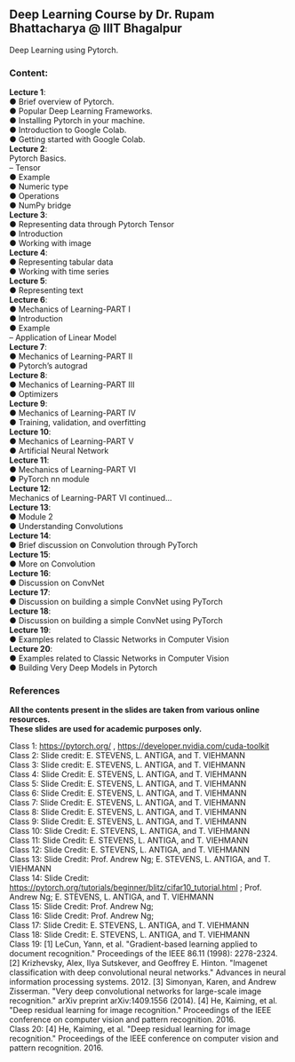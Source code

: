 ## Deep Learning Course by Dr. Rupam Bhattacharya @ IIIT Bhagalpur
Deep Learning using Pytorch.

### Content:
<strong>Lecture 1</strong>: </br>
● Brief overview of Pytorch. </br>
● Popular Deep Learning Frameworks. </br>
● Installing Pytorch in your machine. </br>
● Introduction to Google Colab. </br>
● Getting started with Google Colab. </br>
<strong>Lecture 2</strong>: </br>
Pytorch Basics. </br>
– Tensor </br>
● Example </br>
● Numeric type </br>
● Operations </br>
● NumPy bridge  </br>
<strong>Lecture 3</strong>: </br>
● Representing data through Pytorch Tensor </br>
● Introduction </br>
● Working with image </br>
<strong>Lecture 4</strong>: <br>
● Representing tabular data <br>
● Working with time series <br>
<strong>Lecture 5</strong>:  <br>
● Representing text <br>
<strong>Lecture 6</strong>: <br>
● Mechanics of Learning-PART I <br>
● Introduction<br>
● Example<br>
– Application of Linear Model<br>
<strong>Lecture 7</strong>: <br>
● Mechanics of Learning-PART II <br>
● Pytorch’s autograd <br>
<strong>Lecture 8</strong>: <br>
● Mechanics of Learning-PART III <br>
● Optimizers <br>
<strong>Lecture 9</strong>:<br>
● Mechanics of Learning-PART IV <br>
● Training, validation, and overfitting <br>
<strong>Lecture 10</strong>:<br>
● Mechanics of Learning-PART V <br>
● Artificial Neural Network <br>
<strong>Lecture 11</strong>:<br>
● Mechanics of Learning-PART VI<br>
● PyTorch nn module<br>
<strong>Lecture 12</strong>:<br>
Mechanics of Learning-PART VI continued... <br>
<strong>Lecture 13</strong>:<br>
● Module 2<br>
● Understanding Convolutions<br>
<strong>Lecture 14</strong>:<br>
● Brief discussion on Convolution through PyTorch<br>
<strong>Lecture 15</strong>:<br>
● More on Convolution<br>
<strong>Lecture 16</strong>:<br>
● Discussion on ConvNet<br>
<strong>Lecture 17</strong>:<br>
● Discussion on building a simple ConvNet using PyTorch<br>
<strong>Lecture 18</strong>:<br>
● Discussion on building a simple ConvNet using PyTorch<br>
<strong>Lecture 19</strong>:<br>
● Examples related to Classic Networks in Computer Vision<br>
<strong>Lecture 20</strong>:<br>
● Examples related to Classic Networks in Computer Vision<br>
● Building Very Deep Models in Pytorch<br>

### References
<strong>All the contents present in the slides are taken from various online resources. </strong> </br>
<strong>These slides are used for academic purposes only. </strong> </br>

Class 1: https://pytorch.org/ , https://developer.nvidia.com/cuda-toolkit <br>
Class 2: Slide credit: E. STEVENS, L. ANTIGA, and T. VIEHMANN <br>
Class 3: Slide credit: E. STEVENS, L. ANTIGA, and T. VIEHMANN <br>
Class 4: Slide Credit: E. STEVENS, L. ANTIGA, and T. VIEHMANN <br>
Class 5: Slide Credit: E. STEVENS, L. ANTIGA, and T. VIEHMANN <br>
Class 6: Slide Credit: E. STEVENS, L. ANTIGA, and T. VIEHMANN <br>
Class 7: Slide Credit: E. STEVENS, L. ANTIGA, and T. VIEHMANN <br>
Class 8: Slide Credit: E. STEVENS, L. ANTIGA, and T. VIEHMANN <br>
Class 9: Slide Credit: E. STEVENS, L. ANTIGA, and T. VIEHMANN <br>
Class 10: Slide Credit: E. STEVENS, L. ANTIGA, and T. VIEHMANN <br>
Class 11: Slide Credit: E. STEVENS, L. ANTIGA, and T. VIEHMANN <br>
Class 12: Slide Credit: E. STEVENS, L. ANTIGA, and T. VIEHMANN <br>
Class 13: Slide Credit: Prof. Andrew Ng; E. STEVENS, L. ANTIGA, and T. VIEHMANN <br>
Class 14: Slide Credit: https://pytorch.org/tutorials/beginner/blitz/cifar10_tutorial.html ; Prof. Andrew Ng; E. STEVENS, L. ANTIGA, and T. VIEHMANN <br>
Class 15: Slide Credit: Prof. Andrew Ng;  <br>
Class 16: Slide Credit: Prof. Andrew Ng;  <br>
Class 17: Slide Credit: E. STEVENS, L. ANTIGA, and T. VIEHMANN <br>
Class 18: Slide Credit: E. STEVENS, L. ANTIGA, and T. VIEHMANN <br>
Class 19: [1] LeCun, Yann, et al. "Gradient-based learning applied to document recognition." Proceedings of the IEEE 86.11 (1998): 2278-2324.
[2] Krizhevsky, Alex, Ilya Sutskever, and Geoffrey E. Hinton. "Imagenet classification with deep convolutional neural networks." Advances in neural information processing systems. 2012.
[3] Simonyan, Karen, and Andrew Zisserman. "Very deep convolutional networks for large-scale image recognition." arXiv preprint arXiv:1409.1556 (2014).
[4] He, Kaiming, et al. "Deep residual learning for image recognition." Proceedings of the IEEE conference on computer vision and pattern recognition. 2016. <br>
Class 20: [4] He, Kaiming, et al. "Deep residual learning for image recognition." Proceedings of the IEEE conference on computer vision and pattern recognition. 2016. <br>
